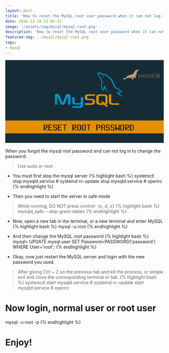 ```yaml
---
layout: post
title: "How to reset the MySQL root user password when it can not log in"
date: 2018-12-10 22:05:31
image: '/assets/img/mysql/mysql-root.png'
description: 'How to reset the MySQL root user password when it can not log in'
featured-img: ../mysql/mysql-root.png
tags:
- mysql
---
```


!["How to reset the MySQL root user password when it can not log in"](/assets/img/mysql/mysql-root.png "How to reset the MySQL root user password when it can not log in")

When you forgot the mysql root password and can not log in to change the password.
> Use sudo or root

+ You must first stop the mysql server
{% highlight bash  %}
systemctl stop mysqld.service # systemd
rc-update stop mysqld.service # openrc
{% endhighlight  %}

+ Then you need to start the server in safe mode
> While running, DO NOT press control- {c, d, z}
{% highlight bash  %}
mysqld_safe --skip-grant-tables
{% endhighlight  %}


+ Now, open a new tab in the terminal, or a new terminal and enter MySQL
{% highlight bash  %}
mysql -u root
{% endhighlight  %}

+ And then change the MySQL root password
{% highlight bash  %}
mysql> UPDATE mysql.user SET Password=PASSWORD('password') WHERE User='root';
{% endhighlight  %}

+ Okay, now just restart the MySQL server and login with the new password you used.
> After giving Ctrl + Z on the previous tab and kill the process, or simple exit and close the corresponding terminal or tab.
{% highlight bash  %}
systemctl start mysqld.service # systemd
rc-update start mysqld.service # openrc
# Now login, normal user or root user
mysql -u root -p
{% endhighlight  %}

# Enjoy!
